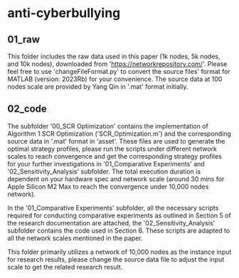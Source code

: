 # anti-cyberbullying

## 01_raw 
This folder includes the raw data used in this paper (1k nodes, 5k nodes, and 10k nodes), downloaded from 'https://networkrepository.com/'. 
Please feel free to use 'changeFileFormat.py' to convert the source files' format for MATLAB (version: 2023Rb) for your convenience. 
The source data at 100 nodes scale are provided by Yang Qin in '.mat' format initially.

## 02_code 
The subfolder '00_SCR Optimization' contains the implementation of Algorithm 1 SCR Optimization ('SCR_Optimization.m') and the corresponding source data in '.mat' format in 'asset'. These files are used to generate the optimal strategy profiles, please run the scripts under different network scales to reach convergence and get the corresponding strategy profiles for your further investigations in '01_Comparative Experiments' and '02_Sensitivity_Analysis' subfolder. The total execution duration is dependent on your hardware spec and network scale (around 30 mins for Apple Silicon M2 Max to reach the convergence under 10,000 nodes network).

In the '01_Comparative Experiments' subfolder, all the necessary scripts required for conducting comparative experiments as outlined in Section 5 of the research documentation are attached, the '02_Sensitivity_Analysis' subfolder contains the code used in Section 6. These scripts are adapted to all the network scales mentioned in the paper.

This folder primarily utilizes a network of 10,000 nodes as the instance input for research results, please change the source data file to adjust the input scale to get the related research result.